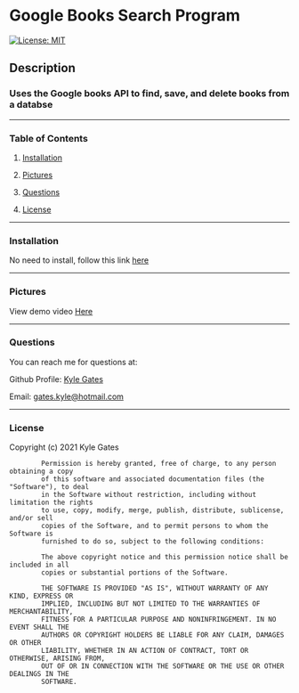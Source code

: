 # Google Books Search Program


[![License: MIT](https://img.shields.io/badge/License-MIT-yellow.svg)](https://opensource.org/licenses/MIT)


## Description


### Uses the Google books API to find, save, and delete books from a databse

____________________________________________

### Table of Contents

1. [Installation](#installation)

2. [Pictures](#pictures)

3. [Questions](#questions)

4. [License](#license)

____________________________________________

### Installation
 
No need to install, follow this link <a href="https://lit-escarpment-65571.herokuapp.com/">here</a> <br>
 
____________________________________________
 
### Pictures
 
View demo video <a href="https://drive.google.com/file/d/1kSDfzRA1I0NvZVL1FZkeuRoGLksluSEr/view?usp=sharing">Here</a><br>

____________________________________________
 
### Questions

You can reach me for questions at:
 
Github Profile: <a href="https://github.com/gateskyle">Kyle Gates</a>

Email: gates.kyle@hotmail.com
____________________________________________
 
### License
 
Copyright (c) 2021 Kyle Gates
        
            Permission is hereby granted, free of charge, to any person obtaining a copy
            of this software and associated documentation files (the "Software"), to deal
            in the Software without restriction, including without limitation the rights
            to use, copy, modify, merge, publish, distribute, sublicense, and/or sell
            copies of the Software, and to permit persons to whom the Software is
            furnished to do so, subject to the following conditions:
        
            The above copyright notice and this permission notice shall be included in all
            copies or substantial portions of the Software.
        
            THE SOFTWARE IS PROVIDED "AS IS", WITHOUT WARRANTY OF ANY KIND, EXPRESS OR
            IMPLIED, INCLUDING BUT NOT LIMITED TO THE WARRANTIES OF MERCHANTABILITY,
            FITNESS FOR A PARTICULAR PURPOSE AND NONINFRINGEMENT. IN NO EVENT SHALL THE
            AUTHORS OR COPYRIGHT HOLDERS BE LIABLE FOR ANY CLAIM, DAMAGES OR OTHER
            LIABILITY, WHETHER IN AN ACTION OF CONTRACT, TORT OR OTHERWISE, ARISING FROM,
            OUT OF OR IN CONNECTION WITH THE SOFTWARE OR THE USE OR OTHER DEALINGS IN THE
            SOFTWARE.